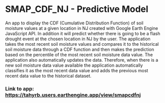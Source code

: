 # SMAP_CDF_NJ - Predictive Model
An app to display the CDF (Cumulative Distribution Function) of soil moisture values at a given location in NJ created with Google Earth Engine JavaScript API. In addition it will predict whether there is going to be a flash drought event at the chosen location in NJ by the user. The application takes the most recent soil moisture values and compares it to the historical soil moisture data through a CDF function and then makes the prediction based on the percentile of the most recent soil moisture data value. The application also automatically updates the data. Therefore, when there is a new soil moisture data value available the application automatically classifies it as the most recent data value and adds the previous most recent data value to the historical dataset.

### Link to app: https://tahyrb.users.earthengine.app/view/smapcdfnj
